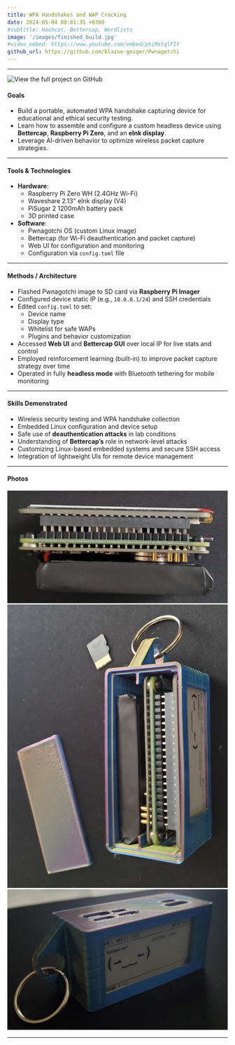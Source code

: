 ```yaml
---
title: WPA Handshakes and WAP Cracking
date: 2024-05-04 08:01:35 +0300
#subtitle: Hashcat, Bettercap, Wordlists
image: '/images/finished_build.jpg'
#video_embed: https://www.youtube.com/embed/phiMxtqlFIY
github_url: https://github.com/blaine-geiger/Pwnagotchi
---
```


---

<a href="{{ page.github_url }}" target="_blank" style="text-decoration: none;">
  <img src="https://img.shields.io/badge/View%20The%20Details%20on-GitHub-181717?style=for-the-badge&logo=github" alt="View the full project on GitHub">
</a>

####  **Goals**
- Build a portable, automated WPA handshake capturing device for educational and ethical security testing.
- Learn how to assemble and configure a custom headless device using **Bettercap**, **Raspberry Pi Zero**, and an **eInk display**.
- Leverage AI-driven behavior to optimize wireless packet capture strategies.

---

####  **Tools & Technologies**
- **Hardware**:
  - Raspberry Pi Zero WH (2.4GHz Wi-Fi)
  - Waveshare 2.13" eInk display (V4)
  - PiSugar 2 1200mAh battery pack
  - 3D printed case
- **Software**:
  - Pwnagotchi OS (custom Linux image)
  - Bettercap (for Wi-Fi deauthentication and packet capture)
  - Web UI for configuration and monitoring
  - Configuration via `config.toml` file

---

####  **Methods / Architecture**
- Flashed Pwnagotchi image to SD card via **Raspberry Pi Imager**
- Configured device static IP (e.g., `10.0.0.1/24`) and SSH credentials
- Edited `config.toml` to set:
  - Device name
  - Display type
  - Whitelist for safe WAPs
  - Plugins and behavior customization
- Accessed **Web UI** and **Bettercap GUI** over local IP for live stats and control
- Employed reinforcement learning (built-in) to improve packet capture strategy over time
- Operated in fully **headless mode** with Bluetooth tethering for mobile monitoring

---

####  **Skills Demonstrated**
- Wireless security testing and WPA handshake collection
- Embedded Linux configuration and device setup
- Safe use of **deauthentication attacks** in lab conditions
- Understanding of **Bettercap’s** role in network-level attacks
- Customizing Linux-based embedded systems and secure SSH access
- Integration of lightweight UIs for remote device management

---

####  **Photos**
![Battery, Pi Zero, and eInk Display](/images/parts_together.jpg)
![Components inside casing](/images/parts_in_case.jpg)
![Finished build](/images/finished_build.jpg)

---
<br>
<br>